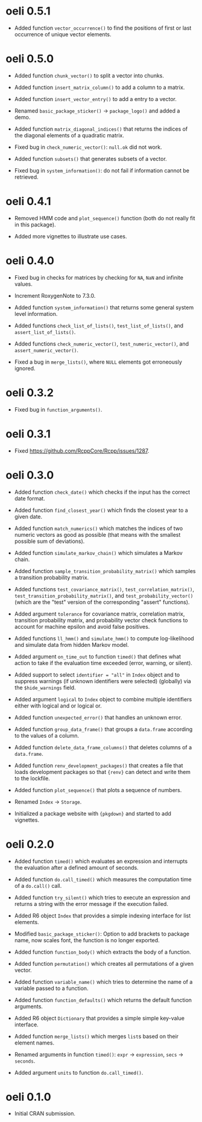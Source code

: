 # oeli 0.5.1

* Added function `vector_occurrence()` to find the positions of first or last occurrence of unique vector elements.

# oeli 0.5.0

* Added function `chunk_vector()` to split a vector into chunks.

* Added function `insert_matrix_column()` to add a column to a matrix.

* Added function `insert_vector_entry()` to add a entry to a vector.

* Renamed `basic_package_sticker()` -> `package_logo()` and added a demo.

* Added function `matrix_diagonal_indices()` that returns the indices of the diagonal elements of a quadratic matrix.

* Fixed bug in `check_numeric_vector()`: `null.ok` did not work.

* Added function `subsets()` that generates subsets of a vector.

* Fixed bug in `system_information()`: do not fail if information cannot be retrieved.

# oeli 0.4.1

* Removed HMM code and `plot_sequence()` function (both do not really fit in this package).

* Added more vignettes to illustrate use cases.

# oeli 0.4.0

* Fixed bug in checks for matrices by checking for `NA`, `NaN` and infinite values.

* Increment RoxygenNote to 7.3.0.

* Added function `system_information()` that returns some general system level information.

* Added functions `check_list_of_lists()`, `test_list_of_lists()`, and `assert_list_of_lists()`.

* Added functions `check_numeric_vector()`, `test_numeric_vector()`, and `assert_numeric_vector()`.

* Fixed a bug in `merge_lists()`, where `NULL` elements got erroneously ignored.

# oeli 0.3.2

* Fixed bug in `function_arguments()`.

# oeli 0.3.1

* Fixed https://github.com/RcppCore/Rcpp/issues/1287.

# oeli 0.3.0

* Added function `check_date()` which checks if the input has the correct date format.

* Added function `find_closest_year()` which finds the closest year to a given date.

* Added function `match_numerics()` which matches the indices of two numeric vectors as good as possible (that means with the smallest possible sum of deviations).

* Added function `simulate_markov_chain()` which simulates a Markov chain.

* Added function `sample_transition_probability_matrix()` which samples a transition probability matrix.

* Added functions `test_covariance_matrix()`, `test_correlation_matrix()`, `test_transition_probability_matrix()`, and `test_probability_vector()` (which are the "test" version of the corresponding "assert" functions).

* Added argument `tolerance` for covariance matrix, correlation matrix, transition probability matrix, and probability vector check functions to account for machine epsilon and avoid false positives.

* Added functions `ll_hmm()` and `simulate_hmm()` to compute log-likelihood and simulate data from hidden Markov model.

* Added argument `on_time_out` to function `timed()` that defines what action to take if the evaluation time exceeded (error, warning, or silent).

* Added support to select `identifier = "all"` in `Index` object and to suppress warnings (if unknown identifiers were selected) (globally) via the `$hide_warnings` field.

* Added argument `logical` to `Index` object to combine multiple identifiers either with logical and or logical or.

* Added function `unexpected_error()` that handles an unknown error.

* Added function `group_data_frame()` that groups a `data.frame` according to the values of a column.

* Added function `delete_data_frame_columns()` that deletes columns of a `data.frame`.

* Added function `renv_development_packages()` that creates a file that loads development packages so that `{renv}` can detect and write them to the lockfile.

* Added function `plot_sequence()` that plots a sequence of numbers.

* Renamed `Index` -> `Storage`.

* Initialized a package website with `{pkgdown}` and started to add vignettes.

# oeli 0.2.0

* Added function `timed()` which evaluates an expression and interrupts the evaluation after a defined amount of seconds.

* Added function `do.call_timed()` which measures the computation time of a `do.call()` call.

* Added function `try_silent()` which tries to execute an expression and returns a string with the error message if the execution failed.

* Added R6 object `Index` that provides a simple indexing interface for list elements.

* Modified `basic_package_sticker()`: Option to add brackets to package name, now scales font, the function is no longer exported.

* Added function `function_body()` which extracts the body of a function.

* Added function `permutation()` which creates all permutations of a given vector.

* Added function `variable_name()` which tries to determine the name of a variable passed to a function.

* Added function `function_defaults()` which returns the default function arguments.

* Added R6 object `Dictionary` that provides a simple simple key-value interface.

* Added function `merge_lists()` which merges `list`s based on their element names.

* Renamed arguments in function `timed()`: `expr` -> `expression`, `secs` -> `seconds`.

* Added argument `units` to function `do.call_timed()`.

# oeli 0.1.0

* Initial CRAN submission.

